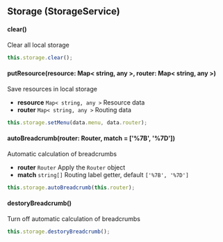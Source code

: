 ## Storage (StorageService)

#### clear()

Clear all local storage

```typescript
this.storage.clear();
```

#### putResource(resource: Map< string, any >, router: Map< string, any >)

Save resources in local storage

- **resource** `Map< string, any >` Resource data
- **router** `Map< string, any >` Routing data

```typescript
this.storage.setMenu(data.menu, data.router);
```

#### autoBreadcrumb(router: Router, match = ['%7B', '%7D'])

Automatic calculation of breadcrumbs

- **router** `Router` Apply the `Router` object
- **match** `string[]` Routing label getter, default `['%7B', '%7D']`

```typescript
this.storage.autoBreadcrumb(this.router);
```

#### destoryBreadcrumb()

Turn off automatic calculation of breadcrumbs

```typescript
this.storage.destoryBreadcrumb();
```